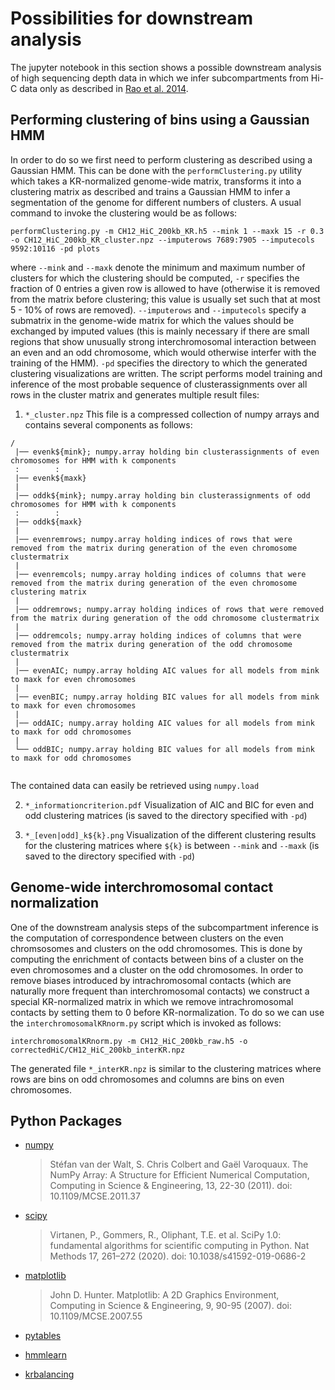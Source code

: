 # Possibilities for downstream analysis
The jupyter notebook in this section shows a possible downstream analysis of high sequencing depth data in which we infer subcompartments from Hi-C data only as described in [Rao et al. 2014](https://www.cell.com/cell/fulltext/S0092-8674(14)01497-4).

## Performing clustering of bins using a Gaussian HMM
In order to do so we first need to perform clustering as described using a Gaussian HMM. This can be done with the `performClustering.py` utility which takes a KR-normalized genome-wide matrix, transforms it into a clustering matrix as described and trains a Gaussian HMM to infer a segmentation of the genome for different numbers of clusters.
A usual command to invoke the clustering would be as follows:
```
performClustering.py -m CH12_HiC_200kb_KR.h5 --mink 1 --maxk 15 -r 0.3 -o CH12_HiC_200kb_KR_cluster.npz --imputerows 7689:7905 --imputecols 9592:10116 -pd plots
```

where `--mink` and `--maxk` denote the minimum and maximum number of clusters for which the clustering should be computed, `-r` specifies the fraction of 0 entries a given row is allowed to have (otherwise it is removed from the matrix before clustering; this value is usually set such that at most 5 - 10% of rows are removed). `--imputerows` and `--imputecols` specify a submatrix in the genome-wide matrix for which the values should be exchanged by imputed values (this is mainly necessary if there are small regions that show unusually strong interchromosomal interaction between an even and an odd chromosome, which would otherwise interfer with the training of the HMM). `-pd` specifies the directory to which the generated clustering visualizations are written.
The script performs model training and inference of the most probable sequence of clusterassignments over all rows in the cluster matrix and generates multiple result files:

1.  `*_cluster.npz`
This file is a compressed collection of numpy arrays and contains several components as follows:
```
/
 |── evenk${mink}; numpy.array holding bin clusterassignments of even chromosomes for HMM with k components
 :        :
 |── evenk${maxk}
 |
 |── oddk${mink}; numpy.array holding bin clusterassignments of odd chromosomes for HMM with k components
 :        :
 |── oddk${maxk}
 |
 |── evenremrows; numpy.array holding indices of rows that were removed from the matrix during generation of the even chromosome clustermatrix
 |
 |── evenremcols; numpy.array holding indices of columns that were removed from the matrix during generation of the even chromosome clustering matrix
 |
 |── oddremrows; numpy.array holding indices of rows that were removed from the matrix during generation of the odd chromosome clustermatrix
 |
 |── oddremcols; numpy.array holding indices of columns that were removed from the matrix during generation of the odd chromosome clustermatrix
 |
 |── evenAIC; numpy.array holding AIC values for all models from mink to maxk for even chromosomes
 |
 |── evenBIC; numpy.array holding BIC values for all models from mink to maxk for even chromosomes
 |
 |── oddAIC; numpy.array holding AIC values for all models from mink to maxk for odd chromosomes
 |
 └── oddBIC; numpy.array holding BIC values for all models from mink to maxk for odd chromosomes
    
```
The contained data can easily be retrieved using `numpy.load`

2. `*_informationcriterion.pdf`
Visualization of AIC and BIC for even and odd clustering matrices (is saved to the directory specified with `-pd`)

3. `*_[even|odd]_k${k}.png`
Visualization of the different clustering results for the clustering matrices where `${k}` is between `--mink` and `--maxk` (is saved to the directory specified with `-pd`)

## Genome-wide interchromosomal contact normalization
One of the downstream analysis steps of the subcompartment inference is the computation of correspondence between clusters on the even chromsosomes and clusters on the odd chromosomes. This is done by computing the enrichment of contacts between bins of a cluster on the even chromosomes and a cluster on the odd chromosomes. In order to remove biases introduced by intrachromosomal contacts (which are naturally more frequent than interchromosomal contacts) we construct a special KR-normalized matrix in which we remove intrachromosomal contacts by setting them to 0 before KR-normalization. To do so we can use the `interchromosomalKRnorm.py` script which is invoked as follows:
```
interchromosomalKRnorm.py -m CH12_HiC_200kb_raw.h5 -o correctedHiC/CH12_HiC_200kb_interKR.npz
```

The generated file `*_interKR.npz` is similar to the clustering matrices where rows are bins on odd chromosomes and columns are bins on even chromosomes.

## Python Packages
* [numpy](https://numpy.org/)
  > Stéfan van der Walt, S. Chris Colbert and Gaël Varoquaux. The NumPy Array: A Structure for Efficient Numerical Computation, Computing in Science & Engineering, 13, 22-30 (2011). doi: 10.1109/MCSE.2011.37

* [scipy](https://www.scipy.org/)
  > Virtanen, P., Gommers, R., Oliphant, T.E. et al. SciPy 1.0: fundamental algorithms for scientific computing in Python. Nat Methods 17, 261–272 (2020). doi: 10.1038/s41592-019-0686-2

* [matplotlib](https://matplotlib.org/)
  > John D. Hunter. Matplotlib: A 2D Graphics Environment, Computing in Science & Engineering, 9, 90-95 (2007). doi: 10.1109/MCSE.2007.55
  
* [pytables](https://www.pytables.org/)

* [hmmlearn](https://github.com/hmmlearn/hmmlearn)

* [krbalancing](https://github.com/deeptools/Knight-Ruiz-Matrix-balancing-algorithm)
